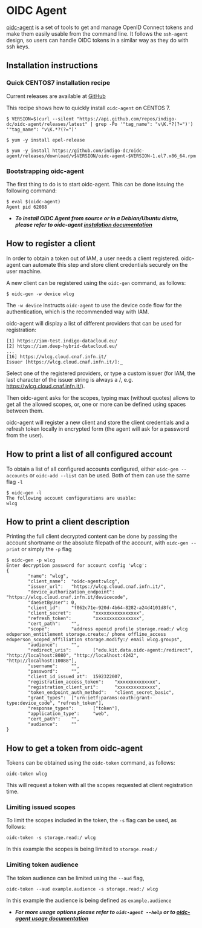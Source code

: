 # OIDC Agent 

[oidc-agent](https://github.com/indigo-dc/oidc-agent) is a set of tools to get and manage OpenID Connect tokens and make them easily usable from the command line. It follows the ```ssh-agent``` design, so users can handle OIDC tokens in a similar way as they do with ssh keys.

## **Installation instructions**

### **Quick CENTOS7 installation recipe**

Current releases are available at [GitHub](https://github.com/indigo-dc/oidc-agent/releases)

This recipe shows how to quickly install ```oidc-agent``` on CENTOS 7.

```
$ VERSION=$(curl --silent "https://api.github.com/repos/indigo-dc/oidc-agent/releases/latest" | grep -Po '"tag_name": "v\K.*?(?=")') '"tag_name": "v\K.*?(?=")'

$ yum -y install epel-release

$ yum -y install https://github.com/indigo-dc/oidc-agent/releases/download/v$VERSION/oidc-agent-$VERSION-1.el7.x86_64.rpm
```

### **Bootstrapping oidc-agent**

The first thing to do is to start oidc-agent. This can be done issuing the following command:

```
$ eval $(oidc-agent)
Agent pid 62088
```

* ***To install OIDC Agent from source or in a Debian/Ubuntu distro, please refer to oidc-agent [instalation documentation](https://indigo-dc.gitbook.io/oidc-agent/installation/install)***

## **How to register a client** 

In order to obtain a token out of IAM, a user needs a client registered. oidc-agent can automate this step and store client credentials securely on the user machine.

A new client can be registered using the ```oidc-gen``` command, as follows:

```
$ oidc-gen -w device wlcg
```
The ```-w device``` instructs ```oidc-agent``` to use the device code flow for the authentication, which is the recommended way with IAM.

oidc-agent will display a list of different providers that can be used for registration:

```
[1] https://iam-test.indigo-datacloud.eu/
[2] https://iam.deep-hybrid-datacloud.eu/
...
[16] https://wlcg.cloud.cnaf.infn.it/
Issuer [https://wlcg.cloud.cnaf.infn.it/]:_
```

Select one of the registered providers, or type a custom issuer (for IAM, the last character of the issuer string is always a /, e.g. https://wlcg.cloud.cnaf.infn.it/).

Then oidc-agent asks for the scopes, typing max (without quotes) allows to get all the allowed scopes, or, one or more can be defined using spaces between them.

oidc-agent will register a new client and store the client credentials and a refresh token locally in encrypted form (the agent will ask for a password from the user).

## **How to print a list of all configured account** 

To obtain a list of all configured accounts configured, either ```oidc-gen --accounts``` or ```oidc-add --list``` can be used. Both of them can use the same flag ```-l```

```
$ oidc-gen -l
The following account configurations are usable: 
wlcg
```

## **How to print a client description** 

Printing the full client decrypted content can be done by passing the account shortname or the absolute filepath of the account, with ```oidc-gen --print``` or simply the ```-p``` flag


```
$ oidc-gen -p wlcg
Enter decryption password for account config 'wlcg': 
{
        "name": "wlcg",
        "client_name":  "oidc-agent:wlcg",
        "issuer_url":   "https://wlcg.cloud.cnaf.infn.it/",
        "device_authorization_endpoint":        "https://wlcg.cloud.cnaf.infn.it/devicecode",
        "daeSetByUser": 0,
        "client_id":    "f062c71e-920d-4b64-8282-a24d4101d8fc",
        "client_secret":        "xxxxxxxxxxxxxxxx",
        "refresh_token":        "xxxxxxxxxxxxxxxx",
        "cert_path":    "",
        "scope":        "address openid profile storage.read:/ wlcg eduperson_entitlement storage.create:/ phone offline_access eduperson_scoped_affiliation storage.modify:/ email wlcg.groups",
        "audience":     "",
        "redirect_uris":        ["edu.kit.data.oidc-agent:/redirect", "http://localhost:8080", "http://localhost:4242", "http://localhost:10088"],
        "username":     "",
        "password":     "",
        "client_id_issued_at":  1592322007,
        "registration_access_token":    "xxxxxxxxxxxxxx",
        "registration_client_uri":      "xxxxxxxxxxxxxx",
        "token_endpoint_auth_method":   "client_secret_basic",
        "grant_types":  ["urn:ietf:params:oauth:grant-type:device_code", "refresh_token"],
        "response_types":       ["token"],
        "application_type":     "web",
        "cert_path":    "",
        "audience":     ""
}
```

## **How to get a token from oidc-agent** 

Tokens can be obtained using the ```oidc-token``` command, as follows:

```
oidc-token wlcg
```

This will request a token with all the scopes requested at client registration time. 

### **Limiting issued scopes** 

To limit the scopes included in the token, the ```-s``` flag can be used, as follows:

```
oidc-token -s storage.read:/ wlcg
```

In this example the scopes is being limited to ```storage.read:/```

### **Limiting token audience** 

The token audience can be limited using the ```--aud``` flag,

```
oidc-token --aud example.audience -s storage.read:/ wlcg
```

In this example the audience is being defined as ```example.audience```

* ***For more usage options please refer to ```oidc-agent --help``` or to [oidc-agent usage documentation](https://indigo-dc.gitbook.io/oidc-agent/user)***